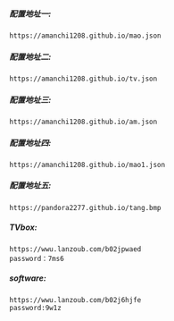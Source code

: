 ##### 配置地址一:
```
https://amanchi1208.github.io/mao.json
```

##### 配置地址二:
```
https://amanchi1208.github.io/tv.json
```

##### 配置地址三:
```
https://amanchi1208.github.io/am.json
```

##### 配置地址四:
```
https://amanchi1208.github.io/mao1.json
```
##### 配置地址五:
```
https://pandora2277.github.io/tang.bmp
```

##### TVbox:
```
https://wwu.lanzoub.com/b02jpwaed
password：7ms6
```
##### software:
```
https://wwu.lanzoub.com/b02j6hjfe
password:9w1z
```
